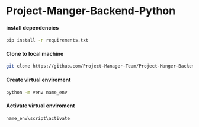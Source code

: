 # Project-Manger-Backend-Python

#### install dependencies
```bash
pip install -r requirements.txt
```

#### Clone to local machine
```bash
git clone https://github.com/Project-Manager-Team/Project-Manger-Backend-Python.git
```

#### Create virtual enviroment
```bash
python -m venv name_env
```

#### Activate virtual enviroment
```bash
name_env\script\activate
```
